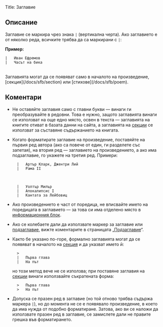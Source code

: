 Title: Заглавие

## Описание

Заглавие се маркира чрез знака `|` (вертикална черта). Ако заглавието е от няколко реда, всичките трябва да са маркирани с `|`:

**Пример:**

    |   Иван Ефремов
    |   Часът на бика

<br/>
Заглавията могат да се появяват само в началото на произведение, [секция](/docs/sfb/section) или [стихове](/docs/sfb/poem).

## Коментари

* Не оставяйте заглавия само с главни букви — винаги ги преобразувайте в редовни. Това е нужно, защото заглавията винаги се използват на още едно място, освен в текста — заглавията на книгите отиват в базата данни на сайта, а заглавията на [секции](/docs/sfb/section) се използват за съставяне съдържанието на книгата.
* Когато форматирате заглавие на произведение, поставяйте на първия ред автора (ако са повече от един, ги разделете със запетая), на втория ред — заглавието на произведението, а ако има подзаглавие, го укажете на третия ред. Примери:

        |   Артър Кларк, Джентри Лий
        |   Рама II
    &nbsp;

        |   Уолтър Милър
        |   Апокалипсис I
        |   Кантата за Лейбовиц
* Ако произведението е част от поредица, не вписвайте името на поредицата в заглавието — за това си има отделено място в [информационния блок](/docs/sfb/info).
* Ако се колебаете дали да използвате маркер за заглавие или [подзаглавие](/docs/sfb/subtitle), вижте коментарите в страницата „[Подзаглавие](/docs/sfb/subtitle)“.
* Както бе указано по-горе, формално заглавията могат да се появяват в началото на [секция](/docs/sfb/section) и да указват името й:

        >
        |   Първа глава
        |   На път
    но този метод вече не се използва; при поставяне заглавия на [секции](/docs/sfb/section) винаги използвайте съкратената форма:

        >   Първа глава
        >   На път

* Допуска се празен ред в заглавие (но той отново трябва съдържа маркера `|`), но до момента не се е появявало произведение, в което да има нужда от подобно форматиране. Затова, ако ви се наложи да използвате празен ред в заглавие, се замислете дали не правите грешка във форматирането.
